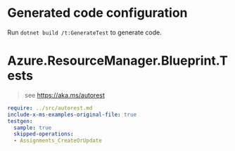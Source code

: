 # Generated code configuration

Run `dotnet build /t:GenerateTest` to generate code.

# Azure.ResourceManager.Blueprint.Tests

> see https://aka.ms/autorest
``` yaml
require: ../src/autorest.md
include-x-ms-examples-original-file: true
testgen:
  sample: true
  skipped-operations:
  - Assignments_CreateOrUpdate
```

